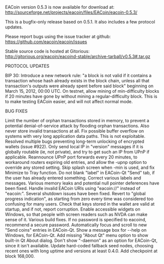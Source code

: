 EACoin version 0.5.3 is now available for download at:
http://sourceforge.net/projects/eacoin/files/EACoin/eacoin-0.5.3/

This is a bugfix-only release based on 0.5.1.
It also includes a few protocol updates.

Please report bugs using the issue tracker at github:
https://github.com/eacoin/eacoin/issues

Stable source code is hosted at Gitorious:
http://gitorious.org/eacoin/eacoind-stable/archive-tarball/v0.5.3#.tar.gz

PROTOCOL UPDATES

BIP 30: Introduce a new network rule: "a block is not valid if it contains a transaction whose hash already exists in the block chain, unless all that transaction's outputs were already spent before said block" beginning on March 15, 2012, 00:00 UTC.
On testnet, allow mining of min-difficulty blocks if 20 minutes have gone by without mining a regular-difficulty block. This is to make testing EACoin easier, and will not affect normal mode.

BUG FIXES

Limit the number of orphan transactions stored in memory, to prevent a potential denial-of-service attack by flooding orphan transactions. Also never store invalid transactions at all.
Fix possible buffer overflow on systems with very long application data paths. This is not exploitable.
Resolved multiple bugs preventing long-term unlocking of encrypted wallets
(issue #922).
Only send local IP in "version" messages if it is globally routable (ie, not private), and try to get such an IP from UPnP if applicable.
Reannounce UPnP port forwards every 20 minutes, to workaround routers expiring old entries, and allow the -upnp option to override any stored setting.
Skip splash screen when -min is used, and fix Minimize to Tray function.
Do not blank "label" in EACoin-Qt "Send" tab, if the user has already entered something.
Correct various labels and messages.
Various memory leaks and potential null pointer deferences have been fixed.
Handle invalid EACoin URIs using "eacoin://" instead of "eacoin:".
Several shutdown issues have been fixed.
Revert to "global progress indication", as starting from zero every time was considered too confusing for many users.
Check that keys stored in the wallet are valid at startup, and if not, report corruption.
Enable accessible widgets on Windows, so that people with screen readers such as NVDA can make sense of it.
Various build fixes.
If no password is specified to eacoind, recommend a secure password.
Automatically focus and scroll to new "Send coins" entries in EACoin-Qt.
Show a message box for --help on Windows, for EACoin-Qt.
Add missing "About Qt" menu option to show built-in Qt About dialog.
Don't show "-daemon" as an option for EACoin-Qt, since it isn't available.
Update hard-coded fallback seed nodes, choosing recent ones with long uptime and versions at least 0.4.0.
Add checkpoint at block 168,000.
